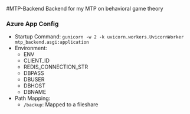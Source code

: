 #MTP-Backend
Backend for my MTP on behavioral game theory

### Azure App Config

* Startup Command: `gunicorn -w 2 -k uvicorn.workers.UvicornWorker mtp_backend.asgi:application`
* Environment:
    * ENV
    * CLIENT_ID
    * REDIS_CONNECTION_STR
    * DBPASS
    * DBUSER
    * DBHOST
    * DBNAME
* Path Mapping:
    * `/backup`: Mapped to a fileshare
